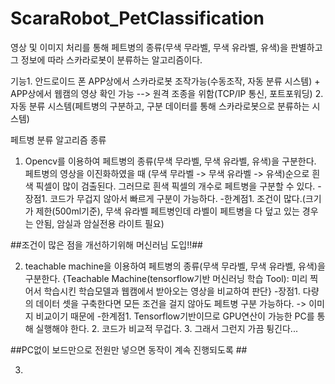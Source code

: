 # ScaraRobot_PetClassification
영상 및 이미지 처리를 통해 페트병의 종류(무색 무라벨, 무색 유라벨, 유색)을 판별하고 그 정보에 따라 스카라로봇이 분류하는 알고리즘이다.

기능1. 안드로이드 폰 APP상에서 스카라로봇 조작가능(수동조작, 자동 분류 시스템) + APP상에서 웹캠의 영상 확인 가능 --> 원격 조종을 위함(TCP/IP 통신, 포트포워딩)
    2. 자동 분류 시스템(페트병의 구분하고, 구분 데이터를 통해 스카라로봇으로 분류하는 시스템)

페트병 분류 알고리즘 종류
1. Opencv를 이용하여 페트병의 종류(무색 무라벨, 무색 유라벨, 유색)을 구분한다. 페트병의 영상을 이진화하였을 때 (무색 무라벨 -> 무색 유라벨 -> 유색)순으로 흰색 픽셀이 많이 검출된다. 그러므로 흰색 픽셀의 개수로 페트병을 구분할 수 있다. 
-장점1. 코드가 무겁지 않아서 빠르게 구분이 가능하다.
-한계점1. 조건이 많다.(크기가 제한(500ml기준), 무색 유라벨 페트병인데 라벨이 페트병을 다 덮고 있는 경우는 안됨, 암실과 암실전용 라이트 필요)

##조건이 많은 점을 개선하기위해 머신러님 도입!!##

2. teachable machine을 이용하여 페트병의 종류(무색 무라벨, 무색 유라벨, 유색)을 구분한다. {Teachable Machine(tensorflow기반 머신러닝 학습 Tool): 미리 찍어서 학습시킨 학습모델과 웹캠에서 받아오는 영상을 비교하여 판단}
-장점1. 다량의 데이터 셋을 구축한다면 모든 조건을 걸지 않아도 페트병 구분 가능하다. -> 이미지 비교이기 때문에
-한계점1. Tensorflow기반이므로 GPU연산이 가능한 PC를 통해 실행해야 한다.
      2. 코드가 비교적 무겁다. 
      3. 그래서 그런지 가끔 튕긴다...
      
##PC없이 보드만으로 전원만 넣으면 동작이 계속 진행되도록 ##

3. 
